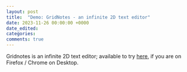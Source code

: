 ```yaml
---
layout: post
title:  "Demo: GridNotes - an infinite 2D text editor"
date: 2023-11-26 00:00:00 +0000
date_edited:
categories:
comments: true
---
```


Gridnotes is an infinite 2D text editor; available to try [here](https://gridnotes.io/v1/), if you are on Firefox / Chrome on Desktop.
